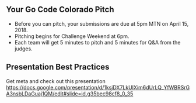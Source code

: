 ## Your Go Code Colorado Pitch 
- Before you can pitch, your submissions are due at 5pm MTN on April 15, 2018.
- Pitching begins for Challenge Weekend at 6pm.
- Each team will get 5 minutes to pitch and 5 minutes for Q&A from the judges.

## Presentation Best Practices

Get meta and check out this presentation https://docs.google.com/presentation/d/1ksjDX7LkUIXim6dUrLQ_YfWBRSrGA3nsbLDaGuaj1QM/edit#slide=id.g35bec98cf8_0_35
